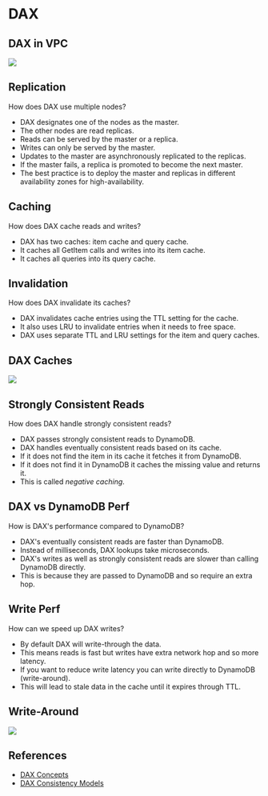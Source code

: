 # DAX

## DAX in VPC

<img src="https://docs.aws.amazon.com/amazondynamodb/latest/developerguide/images/dax_high_level.png">

## Replication

How does DAX use multiple nodes?

- DAX designates one of the nodes as the master.
- The other nodes are read replicas.
- Reads can be served by the master or a replica.
- Writes can only be served by the master.
- Updates to the master are asynchronously replicated to the replicas.
- If the master fails, a replica is promoted to become the next master.
- The best practice is to deploy the master and replicas in different
  availability zones for high-availability.

## Caching

How does DAX cache reads and writes?

- DAX has two caches: item cache and query cache.
- It caches all GetItem calls and writes into its item cache.
- It caches all queries into its query cache. 

## Invalidation

How does DAX invalidate its caches?

- DAX invalidates cache entries using the TTL setting for the cache.
- It also uses LRU to invalidate entries when it needs to free space.
- DAX uses separate TTL and LRU settings for the item and query caches.

## DAX Caches

<img src="https://docs.aws.amazon.com/amazondynamodb/latest/developerguide/images/dax-item-cache.png">

## Strongly Consistent Reads

How does DAX handle strongly consistent reads?

- DAX passes strongly consistent reads to DynamoDB.
- DAX handles eventually consistent reads based on its cache.
- If it does not find the item in its cache it fetches it from DynamoDB.
- If it does not find it in DynamoDB it caches the missing value and returns it.
- This is called *negative caching*.

## DAX vs DynamoDB Perf

How is DAX's performance compared to DynamoDB?

- DAX's eventually consistent reads are faster than DynamoDB.
- Instead of milliseconds, DAX lookups take microseconds.
- DAX's writes as well as strongly consistent reads are slower than calling DynamoDB directly.
- This is because they are passed to DynamoDB and so require an extra hop.

## Write Perf

How can we speed up DAX writes?

- By default DAX will write-through the data.
- This means reads is fast but writes have extra network hop and so more latency.
- If you want to reduce write latency you can write directly to DynamoDB (write-around).
- This will lead to stale data in the cache until it expires through TTL.

## Write-Around

<img src="https://docs.aws.amazon.com/amazondynamodb/latest/developerguide/images/dax-consistency-alice-bob.png">

## References

- [DAX Concepts](https://docs.aws.amazon.com/amazondynamodb/latest/developerguide/DAX.concepts.html)
- [DAX Consistency Models](https://docs.aws.amazon.com/amazondynamodb/latest/developerguide/DAX.consistency.html)




